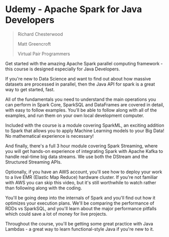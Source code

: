 # Udemy - Apache Spark for Java Developers

> Richard Chesterwood
> 
> Matt Greencroft
> 
> Virtual Pair Programmers

Get started with the amazing Apache Spark parallel computing framework - this course is designed especially for Java Developers.

If you're new to Data Science and want to find out about how massive datasets are processed in parallel, then the Java API for spark is a great way to get started, fast.

All of the fundamentals you need to understand the main operations you can perform in Spark Core, SparkSQL and DataFrames are covered in detail, with easy to follow examples. You'll be able to follow along with all of the examples, and run them on your own local development computer.

Included with the course is a module covering SparkML, an exciting addition to Spark that allows you to apply Machine Learning models to your Big Data! No mathematical experience is necessary!

And finally, there's a full 3 hour module covering Spark Streaming, where you will get hands-on experience of integrating Spark with Apache Kafka to handle real-time big data streams. We use both the DStream and the Structured Streaming APIs.



Optionally, if you have an AWS account, you'll see how to deploy your work to a live EMR (Elastic Map Reduce) hardware cluster. If you're not familiar with AWS you can skip this video, but it's still worthwhile to watch rather than following along with the coding.

You'll be going deep into the internals of Spark and you'll find out how it optimizes your execution plans. We'll be comparing the performance of RDDs vs SparkSQL, and you'll learn about the major performance pitfalls which could save a lot of money for live projects.

Throughout the course, you'll be getting some great practice with Java Lambdas - a great way to learn functional-style Java if you're new to it.
